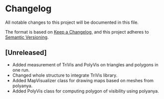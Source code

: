 # Changelog
All notable changes to this project will be documented in this file.

The format is based on [Keep a Changelog](https://keepachangelog.com/en/1.0.0/),
and this project adheres to [Semantic Versioning](https://semver.org/spec/v2.0.0.html).

## [Unreleased]
 - Added measurement of TriVis and PolyVis on triangles and polygons in one run.
 - Changed whole structure to integrate TriVis library.
 - Added MapVisualizer class for drawing maps based on meshes from polyanya.
 - Added PolyVis class for computing polygon of visibility using polyanya.